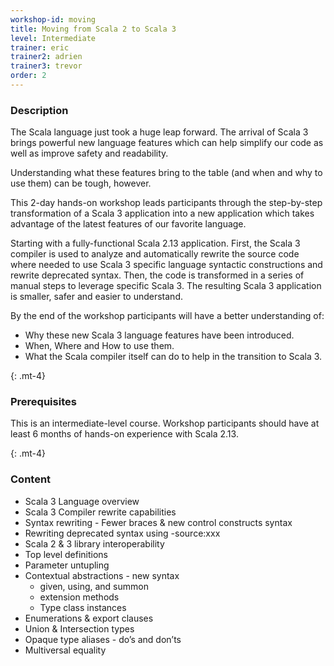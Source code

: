 ```yaml
---
workshop-id: moving
title: Moving from Scala 2 to Scala 3
level: Intermediate
trainer: eric
trainer2: adrien
trainer3: trevor
order: 2 
---
```


### Description

The Scala language just took a huge leap forward. The arrival of Scala 3 brings powerful new language features which can help simplify our code as well as improve safety and readability.

Understanding what these features bring to the table (and when and why to use them) can be tough, however.

This 2-day hands-on workshop leads participants through the step-by-step transformation of a Scala 3 application into a new application which takes advantage of the latest features of our favorite language.

Starting with a fully-functional Scala 2.13 application. First, the Scala 3 compiler is used to analyze and automatically rewrite the source code where needed to use Scala 3 specific language syntactic constructions and rewrite deprecated syntax. Then, the code is transformed in a series of manual steps to leverage specific Scala 3. The resulting Scala 3 application is smaller, safer and easier to understand.

By the end of the workshop participants will have a better understanding of:
- Why these new Scala 3 language features have been introduced.
- When, Where and How to use them.
- What the Scala compiler itself can do to help in the transition to Scala 3.

{: .mt-4}
### Prerequisites

This is an intermediate-level course. Workshop participants should have at least 6 months of hands-on experience with Scala 2.13.

{: .mt-4}
### Content

- Scala 3 Language overview
- Scala 3 Compiler rewrite capabilities
- Syntax rewriting - Fewer braces & new control constructs syntax
- Rewriting deprecated syntax using -source:xxx
- Scala 2 & 3 library interoperability
- Top level definitions
- Parameter untupling
- Contextual abstractions - new syntax
    - given, using, and summon
    - extension methods
    - Type class instances
- Enumerations & export clauses
- Union & Intersection types
- Opaque type aliases - do’s and don’ts
- Multiversal equality

